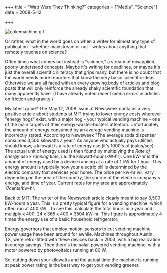 +++
title = "Watt Were They Thinking?"
categories = ["Media", "Science"]
date = 2008-5-12


+++


<img src="gif/cokemachine.gif" alt="cokemachine.gif" />

Or rather, what in the world goes on when a writer for almost any type of publication - whether mainstream or not - writes about anything that remotely touches on science?
 
Often times what comes out instead is &quot;science,&quot; a stream of misapplied, poorly understood concepts. Maybe it's writing for deadlines, or maybe it's just the overall scientific illiteracy that grips many, but there is no doubt that the world needs more reporters that know the very basic scientific ideas. Otherwise we are all faced with an every growing body of articles and blog posts that will only reinforce the already shaky scientific foundation that many apparently have. (I have already noted recent media errors in articles on friction and gravity.) 
 <p align="left" style="text-align: left;">My latest gripe? The May 12, 2008 issue of Newsweek contains a very positive article about students at MIT trying to lower energy costs wherever &quot;energy hogs&quot; exist, with a major hog - your typical vending machine - one of the main targets of their energy-waster-busters attention. Unfortunately, the amount of energy consumed by an average vending machine is incorrectly stated. According to Newsweek &quot;The average soda dispenser consumes 3,500 kilowatts a year.&quot; As anyone who actually pays utilities should know, a kilowatt is a rate of energy use (it's 1000's of joules/sec). The actual unit of energy used is then found by multiplying the <em>Rate of energy use</em> x <em>running time</em>, i.e. the kilowatt-hour (kW-hr). One kW-hr is the amount of energy used by a device running at a rate of 1 kW for 1 hour. This energy amount is typically how your electric bill is determined by the electric company that services your home. The price per kw-hr will vary depending on the area of the country, the source of the electric company's energy, and time of year. Current rates for my area are approximately 17cents/kw-hr.
  
Back to MIT. The writer of the Newsweek article clearly meant to say 3,500 kW-hours a year. This is a pretty typical figure for a vending machine, which often run at 400 kW . To see this, calculate the total hours in a year and multiply x 400: 24 x 365 x 400 = 3504 kW-hr. This figure is approximately 4 times the energy use of a basic household refrigerator.
 
Energy governors that employ motion-sensors to cut vending machine power usage have been around for awhile. Machines throughout Austin , TX, were retro-fitted with these devices back in 2003, with a big realization in energy savings. Then there's the solar-powered vending machine, with a motor powered by photovoltaics running at 80 W.
 
So, cutting down your kilowatts and the actual time the machine is running at peak power rating is the best way to get your vending greener.
